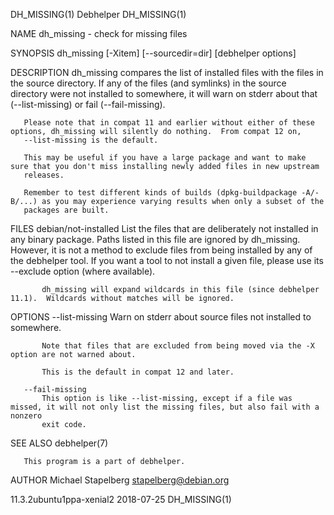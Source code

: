 DH_MISSING(1)                                                        Debhelper                                                       DH_MISSING(1)

NAME
       dh_missing - check for missing files

SYNOPSIS
       dh_missing [-Xitem] [--sourcedir=dir] [debhelper options]

DESCRIPTION
       dh_missing compares the list of installed files with the files in the source directory. If any of the files (and symlinks) in the source
       directory were not installed to somewhere, it will warn on stderr about that (--list-missing) or fail (--fail-missing).

       Please note that in compat 11 and earlier without either of these options, dh_missing will silently do nothing.  From compat 12 on,
       --list-missing is the default.

       This may be useful if you have a large package and want to make sure that you don't miss installing newly added files in new upstream
       releases.

       Remember to test different kinds of builds (dpkg-buildpackage -A/-B/...) as you may experience varying results when only a subset of the
       packages are built.

FILES
       debian/not-installed
           List the files that are deliberately not installed in any binary package.  Paths listed in this file are ignored by dh_missing.
           However, it is not a method to exclude files from being installed by any of the debhelper tool.  If you want a tool to not install a
           given file, please use its --exclude option (where available).

           dh_missing will expand wildcards in this file (since debhelper 11.1).  Wildcards without matches will be ignored.

OPTIONS
       --list-missing
           Warn on stderr about source files not installed to somewhere.

           Note that files that are excluded from being moved via the -X option are not warned about.

           This is the default in compat 12 and later.

       --fail-missing
           This option is like --list-missing, except if a file was missed, it will not only list the missing files, but also fail with a nonzero
           exit code.

SEE ALSO
       debhelper(7)

       This program is a part of debhelper.

AUTHOR
       Michael Stapelberg <stapelberg@debian.org>

11.3.2ubuntu1ppa-xenial2                                            2018-07-25                                                       DH_MISSING(1)
